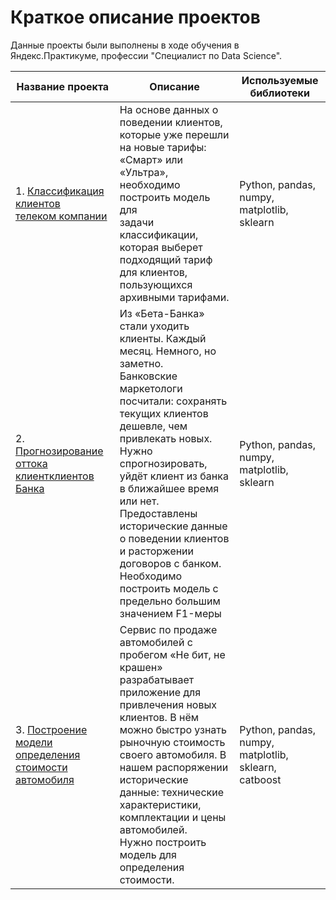 # Краткое описание проектов  

Данные проекты были выполнены в ходе обучения в Яндекс.Практикуме, профессии "Специалист по Data Science".  


| Название проекта                                          | Описание                                                                                                                                                                                                                                                                                                                                                                                                                       | Используемые библиотеки                                      |
|-----------------------------------------------------------|--------------------------------------------------------------------------------------------------------------------------------------------------------------------------------------------------------------------------------------------------------------------------------------------------------------------------------------------------------------------------------------------------------------------------------|--------------------------------------------------------------|
| 1. [Классификация клиентов <br>телеком компании](/telecom_project)            | На основе данных о поведении клиентов, которые уже перешли <br>на новые тарифы: «Смарт» или «Ультра», необходимо построить модель для <br>задачи классификации, которая выберет подходящий тариф для клиентов, <br>пользующихся архивными тарифами.                                                                                                                                                                            | Python, pandas, numpy, <br>matplotlib, sklearn               |
| 2. [Прогнозирование оттока <br>клиентклиентов Банка](/bank_loss_klient)               | Из «Бета-Банка» стали уходить клиенты. Каждый месяц. Немного, но заметно. <br>Банковские маркетологи посчитали: сохранять текущих клиентов дешевле, чем <br>привлекать новых.<br>Нужно спрогнозировать, уйдёт клиент из банка в ближайшее время или нет. <br>Предоставлены исторические данные о поведении клиентов и расторжении <br>договоров с банком.<br>Необходимо построить модель с предельно большим значением F1-меры | Python, pandas, numpy, <br>matplotlib, sklearn               |
| 3. [Построение модели определения<br> стоимости автомобиля](/car_price) | Сервис по продаже автомобилей с пробегом «Не бит, не крашен» разрабатывает <br>приложение для привлечения новых клиентов. В нём можно быстро узнать <br>рыночную стоимость своего автомобиля. В нашем распоряжении исторические <br>данные: технические характеристики, комплектации и цены автомобилей.  <br>Нужно построить модель для определения стоимости.                                                                | Python, pandas, numpy, <br>matplotlib, sklearn, <br>catboost |


